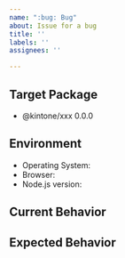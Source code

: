 ```yaml
---
name: ":bug: Bug"
about: Issue for a bug
title: ''
labels: ''
assignees: ''

---
```


<!-- Thank you for reporting a bug! -->

## Target Package

<!-- Which package do you want to report a bug for? -->

- @kintone/xxx 0.0.0

## Environment

<!-- What environment did you test? -->

- Operating System:
- Browser:
- Node.js version:

## Current Behavior

<!-- What is the current behavior you saw?  -->


## Expected Behavior

<!-- What is the behavior you expected?  -->

